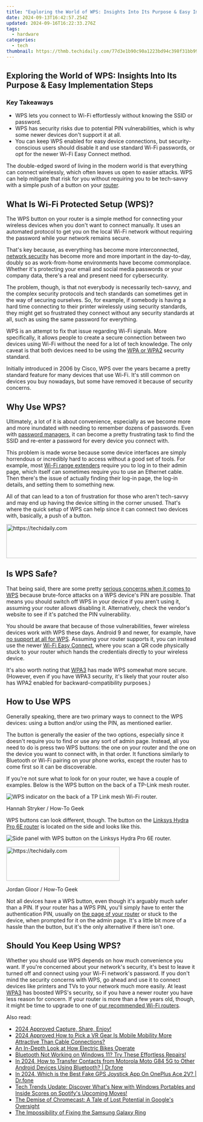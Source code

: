 ```yaml
---
title: "Exploring the World of WPS: Insights Into Its Purpose & Easy Implementation Steps"
date: 2024-09-13T16:42:57.254Z
updated: 2024-09-16T16:22:33.276Z
tags:
  - hardware
categories:
  - tech
thumbnail: https://thmb.techidaily.com/77d3e1b90c90a1223bd94c398f31bb9940ba742ed134b8bf4a5fe9e955fed55f.jpg
---
```


## Exploring the World of WPS: Insights Into Its Purpose & Easy Implementation Steps

### Key Takeaways

* WPS lets you connect to Wi-Fi effortlessly without knowing the SSID or password.
* WPS has security risks due to potential PIN vulnerabilities, which is why some newer devices don't support it at all.
* You can keep WPS enabled for easy device connections, but security-conscious users should disable it and use standard Wi-Fi passwords, or opt for the newer Wi-Fi Easy Connect method.

 The double-edged sword of living in the modern world is that everything can connect wirelessly, which often leaves us open to easier attacks. WPS can help mitigate that risk for you without requiring you to be tech-savvy with a simple push of a button on your [router](https://facebook-video-share.techidaily.com/updated-discovering-the-ultimate-10-free-youtube-artist-collaborators-for-2024/).

##  What Is Wi-Fi Protected Setup (WPS)?

 The WPS button on your router is a simple method for connecting your wireless devices when you don't want to connect manually. It uses an automated protocol to get you on the local Wi-Fi network without requiring the password while your network remains secure.

 That's key because, as everything has become more interconnected, [network security](https://video-screen-grab.techidaily.com/in-2024-leading-windows-call-platforms-7-1-ranked/) has become more and more important in the day-to-day, doubly so as work-from-home environments have become commonplace. Whether it's protecting your email and social media passwords or your company data, there's a real and present need for cybersecurity.

 The problem, though, is that not everybody is necessarily tech-savvy, and the complex security protocols and tech standards can sometimes get in the way of securing ourselves. So, for example, if somebody is having a hard time connecting to their printer wirelessly using security standards, they might get so frustrated they connect without any security standards at all, such as using the same password for everything.

 WPS is an attempt to fix that issue regarding Wi-Fi signals. More specifically, it allows people to create a secure connection between two devices using Wi-Fi without the need for a lot of tech knowledge. The only caveat is that both devices need to be using the [WPA or WPA2](https://vimeo-videos.techidaily.com/new-quick-tips-to-produce-quality-thumbnails-fast/) security standard.

 Initially introduced in 2006 by Cisco, WPS over the years became a pretty standard feature for many devices that use Wi-Fi. It's still common on devices you buy nowadays, but some have removed it because of security concerns.

##  Why Use WPS?

 Ultimately, a lot of it is about convenience, especially as we become more and more inundated with needing to remember dozens of passwords. Even with [password managers](https://easy-unlock-android.techidaily.com/unlock-your-realme-gt-5-pro-phone-with-ease-the-3-best-lock-screen-removal-tools-by-drfone-android/), it can become a pretty frustrating task to find the SSID and re-enter a password for every device you connect with.

 This problem is made worse because some device interfaces are simply horrendous or incredibly hard to access without a good set of tools. For example, most [Wi-Fi range extenders](https://howto.techidaily.com/how-to-resolve-oppo-a1x-5g-screen-not-working-drfone-by-drfone-fix-android-problems-fix-android-problems/) require you to log in to their admin page, which itself can sometimes require you to use an Ethernet cable. Then there's the issue of actually finding their log-in page, the log-in details, and setting them to something new.

 All of that can lead to a ton of frustration for those who aren't tech-savvy and may end up having the device sitting in the corner unused. That's where the quick setup of WPS can help since it can connect two devices with, basically, a push of a button.

<!-- affiliate ads begin -->
<a href="https://appsumo.8odi.net/c/5597632/2118318/7443" target="_top" id="2118318">
  <img src="//a.impactradius-go.com/display-ad/7443-2118318" border="0" alt="https://techidaily.com" width="600" height="90"/>
</a>
<img height="0" width="0" src="https://appsumo.8odi.net/i/5597632/2118318/7443" style="position:absolute;visibility:hidden;" border="0" />
<!-- affiliate ads end -->

##  Is WPS Safe?

 That being said, there are some pretty [serious concerns when it comes to WPS](https://fox-friendly.techidaily.com/updated-video-setup-starter-kit-for-excursion-documentation-for-2024/) because brute-force attacks on a WPS device's PIN are possible. That means you should switch off WPS in your device if you aren't using it, assuming your router allows disabling it. Alternatively, check the vendor's website to see if it's patched the PIN vulnerability.

 You should be aware that because of those vulnerabilities, fewer wireless devices work with WPS these days. Android 9 and newer, for example, have [no support at all for WPS](https://android-unlock.techidaily.com/how-to-lock-apps-on-samsung-galaxy-a05-to-protect-your-individual-information-by-drfone-android/). Assuming your router supports it, you can instead use the newer [Wi-Fi Easy Connect](https://www.wi-fi.org/discover-wi-fi/wi-fi-easy-connect), where you scan a QR code physically stuck to your router which hands the credentials directly to your wireless device.

 It's also worth noting that [WPA3](https://youtube-data.techidaily.com/-cut-technique-making-your-vlog-more-engaging-for-2024/) has made WPS somewhat more secure. (However, even if you have WPA3 security, it's likely that your router also has WPA2 enabled for backward-compatibility purposes.)

##  How to Use WPS

 Generally speaking, there are two primary ways to connect to the WPS devices: using a button and/or using the PIN, as mentioned earlier.

 The button is generally the easier of the two options, especially since it doesn't require you to find or use any sort of admin page. Instead, all you need to do is press two WPS buttons: the one on your router and the one on the device you want to connect with, in that order. It functions similarly to Bluetooth or Wi-Fi pairing on your phone works, except the router has to come first so it can be discoverable.

 If you're not sure what to look for on your router, we have a couple of examples. Below is the WPS button on the back of a TP-Link mesh router.

![WPS indicator on the back of a TP Link mesh Wi-Fi router.](https://static1.howtogeekimages.com/wordpress/wp-content/uploads/2024/05/53575611683_ca772a7cbb_o.jpg) 

Hannah Stryker / How-To Geek

 WPS buttons can look different, though. The button on the [Linksys Hydra Pro 6E router](https://video-capture.techidaily.com/new-in-2024-the-insiders-guide-to-capturing-crisp-vr-games/) is located on the side and looks like this.

![Side panel with WPS button on the Linksys Hydra Pro 6E router.](https://static1.howtogeekimages.com/wordpress/wp-content/uploads/2024/05/52559463508_33e283fd2e_o.jpg) 

<!-- affiliate ads begin -->
<a href="https://wigfever.sjv.io/c/5597632/2005184/22899" target="_top" id="2005184">
  <img src="//a.impactradius-go.com/display-ad/22899-2005184" border="0" alt="https://techidaily.com" width="300" height="90"/>
</a>
<img height="0" width="0" src="https://wigfever.sjv.io/i/5597632/2005184/22899" style="position:absolute;visibility:hidden;" border="0" />
<!-- affiliate ads end -->

Jordan Gloor / How-To Geek

 Not all devices have a WPS button, even though it's arguably much safer than a PIN. If your router has a WPS PIN, you'll simply have to enter the authentication PIN, usually on [the page of your router](https://some-techniques.techidaily.com/hook-creating-headline-helper-for-2024/) or stuck to the device, when prompted for it on the admin page. It's a little bit more of a hassle than the button, but it's the only alternative if there isn't one.

##  Should You Keep Using WPS?

 Whether you should use WPS depends on how much convenience you want. If you're concerned about your network's security, it's best to leave it turned off and connect using your Wi-Fi network's password. If you don't mind the security concerns with WPS, go ahead and use it to connect devices like printers and TVs to your network much more easily. At least [WPA3](https://youtube-data.techidaily.com/-cut-technique-making-your-vlog-more-engaging-for-2024/) has boosted WPS's security, so if you have a newer router you have less reason for concern. If your router is more than a few years old, though, it might be time to upgrade to one of [our recommended Wi-Fi routers](https://facebook-video-share.techidaily.com/updated-discovering-the-ultimate-10-free-youtube-artist-collaborators-for-2024/).

<ins class="adsbygoogle"
     style="display:block"
     data-ad-format="autorelaxed"
     data-ad-client="ca-pub-7571918770474297"
     data-ad-slot="1223367746"></ins>

<ins class="adsbygoogle"
     style="display:block"
     data-ad-client="ca-pub-7571918770474297"
     data-ad-slot="8358498916"
     data-ad-format="auto"
     data-full-width-responsive="true"></ins>

<span class="atpl-alsoreadstyle">Also read:</span>
<div><ul>
<li><a href="https://video-screen-grab.techidaily.com/1715859704084-2024-approved-capture-share-enjoy/"><u>2024 Approved Capture, Share, Enjoy!</u></a></li>
<li><a href="https://some-techniques.techidaily.com/2024-approved-how-to-pick-a-vr-gear-is-mobile-mobility-more-attractive-than-cable-connections/"><u>2024 Approved How to Pick a VR Gear Is Mobile Mobility More Attractive Than Cable Connections?</u></a></li>
<li><a href="https://tech-recovery.techidaily.com/an-in-depth-look-at-how-electric-bikes-operate/"><u>An In-Depth Look at How Electric Bikes Operate</u></a></li>
<li><a href="https://common-error.techidaily.com/1723203716216-bluetooth-not-working-on-windows-11-try-these-effortless-repairs/"><u>Bluetooth Not Working on Windows 11? Try These Effortless Repairs!</u></a></li>
<li><a href="https://android-transfer.techidaily.com/in-2024-how-to-transfer-contacts-from-motorola-moto-g84-5g-to-other-android-devices-using-bluetooth-drfone-by-drfone-transfer-from-android-transfer-from-android/"><u>In 2024, How to Transfer Contacts from Motorola Moto G84 5G to Other Android Devices Using Bluetooth? | Dr.fone</u></a></li>
<li><a href="https://phone-solutions.techidaily.com/in-2024-which-is-the-best-fake-gps-joystick-app-on-oneplus-ace-2v-drfone-by-drfone-virtual-android/"><u>In 2024, Which is the Best Fake GPS Joystick App On OnePlus Ace 2V? | Dr.fone</u></a></li>
<li><a href="https://hardware-reviews.techidaily.com/tech-trends-update-discover-whats-new-with-windows-portables-and-inside-scores-on-spotifys-upcoming-moves/"><u>Tech Trends Update: Discover What's New with Windows Portables and Inside Scores on Spotify's Upcoming Moves!</u></a></li>
<li><a href="https://hardware-reviews.techidaily.com/the-demise-of-chromecast-a-tale-of-lost-potential-in-googles-oversight/"><u>The Demise of Chromecast: A Tale of Lost Potential in Google's Oversight</u></a></li>
<li><a href="https://hardware-reviews.techidaily.com/the-impossibility-of-fixing-the-samsung-galaxy-ring/"><u>The Impossibility of Fixing the Samsung Galaxy Ring</u></a></li>
</ul></div>

